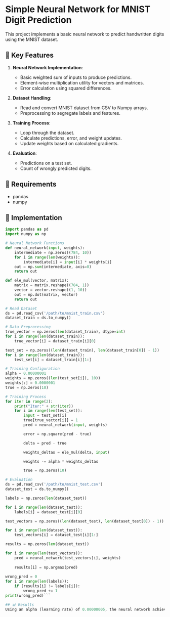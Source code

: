 # Simple Neural Network for MNIST Digit Prediction

This project implements a basic neural network to predict handwritten digits using the MNIST dataset.

## 🚀 Key Features

1. **Neural Network Implementation**:
    - Basic weighted sum of inputs to produce predictions.
    - Element-wise multiplication utility for vectors and matrices.
    - Error calculation using squared differences.

2. **Dataset Handling**:
    - Read and convert MNIST dataset from CSV to Numpy arrays.
    - Preprocessing to segregate labels and features.

3. **Training Process**:
    - Loop through the dataset.
    - Calculate predictions, error, and weight updates.
    - Update weights based on calculated gradients.

4. **Evaluation**:
    - Predictions on a test set.
    - Count of wrongly predicted digits.

## 📌 Requirements

- pandas
- numpy

## 🔧 Implementation

```python
import pandas as pd
import numpy as np

# Neural Network Functions
def neural_network(input, weights):
    intermediate = np.zeros((784, 10))
    for i in range(len(weights)):
        intermediate[i] = input[i] * weights[i]
    out = np.sum(intermediate, axis=0)
    return out

def ele_mul(vector, matrix):
    matrix = matrix.reshape((784, 1))
    vector = vector.reshape((1, 10))
    out = np.dot(matrix, vector)
    return out

# Read Dataset
ds = pd.read_csv('/path/to/mnist_train.csv')
dataset_train = ds.to_numpy()

# Data Preprocessing
true_vector = np.zeros(len(dataset_train), dtype=int)
for i in range(len(dataset_train)):
    true_vector[i] = dataset_train[i][0]

test_set = np.zeros((len(dataset_train), len(dataset_train[0]) - 1))
for i in range(len(dataset_train)):
    test_set[i] = dataset_train[i][1:]

# Training Configuration
alpha = 0.00000001
weights = np.zeros((len(test_set[i]), 10))
weights[:] = 0.0000001
true = np.zeros(10)

# Training Process
for iter in range(2):
    print("Iter:" + str(iter))
    for i in range(len(test_set)):
        input = test_set[i]
        true[true_vector[i]] = 1
        pred = neural_network(input, weights)

        error = np.square(pred - true)

        delta = pred - true

        weights_deltas = ele_mul(delta, input)

        weights -= alpha * weights_deltas

        true = np.zeros(10)

# Evaluation
ds = pd.read_csv('/path/to/mnist_test.csv')
dataset_test = ds.to_numpy()

labels = np.zeros(len(dataset_test))

for i in range(len(dataset_test)):
    labels[i] = dataset_test[i][0]

test_vectors = np.zeros((len(dataset_test), len(dataset_test[0]) - 1))

for i in range(len(dataset_test)):
    test_vectors[i] = dataset_test[i][1:]

results = np.zeros(len(dataset_test))

for i in range(len(test_vectors)):
    pred = neural_network(test_vectors[i], weights)
    
    results[i] = np.argmax(pred)
    
wrong_pred = 0
for i in range(len(labels)):
    if (results[i] != labels[i]):
        wrong_pred += 1
print(wrong_pred)```

## 📊 Results
Using an alpha (learning rate) of 0.00000005, the neural network achieved 2172 wrong predictions on the test set. 